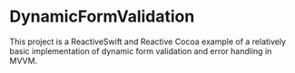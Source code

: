 # DynamicFormValidation

This project is a ReactiveSwift and Reactive Cocoa example of a relatively basic implementation of dynamic form validation and error handling in MVVM. 
